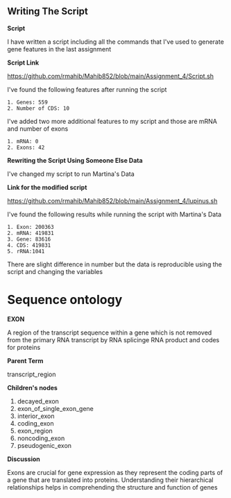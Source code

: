## Writing The Script
**Script**

I have written a script including all the commands that I've used to generate gene features in the last assignment

**Script Link**

https://github.com/rmahib/Mahib852/blob/main/Assignment_4/Script.sh

I've found the following features after running the script

````
1. Genes: 559
2. Number of CDS: 10
````

I've added two more additional features to my script and those are mRNA and number of exons

````
1. mRNA: 0
2. Exons: 42
````
**Rewriting the Script Using Someone Else Data**

I've changed my script to run Martina's Data

**Link for the modified script**

https://github.com/rmahib/Mahib852/blob/main/Assignment_4/lupinus.sh

I've found the following results while running the script with Martina's Data
````
1. Exon: 200363
2. mRNA: 419831
3. Gene: 83616
4. CDS: 419831
5. rRNA:1041
````
There are slight difference in number but the data is reproducible using the script and changing the variables

# Sequence ontology

**EXON**

A region of the transcript sequence within a gene which is not removed from the primary RNA transcript by RNA splicinge RNA product and codes for proteins

**Parent Term**

transcript_region

**Children's nodes**

1. decayed_exon
2. exon_of_single_exon_gene
3. interior_exon
4. coding_exon
5. exon_region
6. noncoding_exon
7. pseudogenic_exon

**Discussion**

Exons are crucial for gene expression as they represent the coding parts of a gene that are translated into proteins. Understanding their hierarchical relationships helps in comprehending the structure and function of genes

